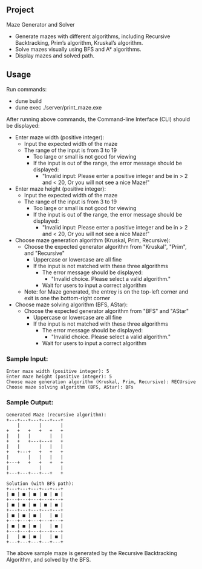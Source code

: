 ## Project

Maze Generator and Solver
- Generate mazes with different algorithms, including Recursive Backtracking, Prim’s algorithm, Kruskal’s algorithm.
- Solve mazes visually using BFS and A* algorithms.
- Display mazes and solved path.

## Usage


Run commands:

- dune build
- dune exec ./server/print_maze.exe

After running above commands, the Command-line Interface (CLI) should be displayed:
- Enter maze width (positive integer):
    - Input the expected width of the maze
    - The range of the input is from 3 to 19
        - Too large or small is not good for viewing
        - If the input is out of the range, the error message should be displayed:
            - "Invalid input: Please enter a positive integer and be in > 2 and < 20, Or you will not see a nice Maze!"
- Enter maze height (positive integer):
    - Input the expected width of the maze
    - The range of the input is from 3 to 19
        - Too large or small is not good for viewing
        - If the input is out of the range, the error message should be displayed:
            - "Invalid input: Please enter a positive integer and be in > 2 and < 20, Or you will not see a nice Maze!"
- Choose maze generation algorithm (Kruskal, Prim, Recursive):
    - Choose the expected generator algorithm from "Kruskal", "Prim", and "Recursive"
        - Uppercase or lowercase are all fine
        - If the input is not matched with these three algorithms
            - The error message should be displayed:
                - "Invalid choice. Please select a valid algorithm."
            - Wait for users to input a correct algorithm
    - Note: for Maze generated, the entrey is on the top-left corner and exit is one the bottom-right corner
- Choose maze solving algorithm (BFS, AStar):
    - Choose the expected generator algorithm from "BFS" and "AStar"
        - Uppercase or lowercase are all fine
        - If the input is not matched with these three algorithms
            - The error message should be displayed:
                - "Invalid choice. Please select a valid algorithm."
            - Wait for users to input a correct algorithm


          
### Sample Input:
```
Enter maze width (positive integer): 5
Enter maze height (positive integer): 5
Choose maze generation algorithm (Kruskal, Prim, Recursive): RECUrsive
Choose maze solving algorithm (BFS, AStar): BFs
```
### Sample Output:
```
Generated Maze (recursive algorithm):
+---+---+---+---+---+
    |       |       |
+   +   +   +   +   +
|   |   |       |   |
+   +   +---+---+   +
|   |       |   |   |
+   +---+   +   +   +
|       |   |   |   |
+---+   +   +   +   +
|           |       |
+---+---+---+---+   +

Solution (with BFS path):
+---+---+---+---+---+
| ■ | ■ | ■ | ■ | ■ |
+---+---+---+---+---+
| ■ | ■ | ■ | ■ | ■ |
+---+---+---+---+---+
| ■ | ■ | ■ |   | ■ |
+---+---+---+---+---+
| ■ | ■ | ■ |   | ■ |
+---+---+---+---+---+
|   | ■ | ■ |   | ■ |
+---+---+---+---+---+
```

The above sample maze is generated by the Recursive Backtracking Algorithm, and solved by the BFS.
